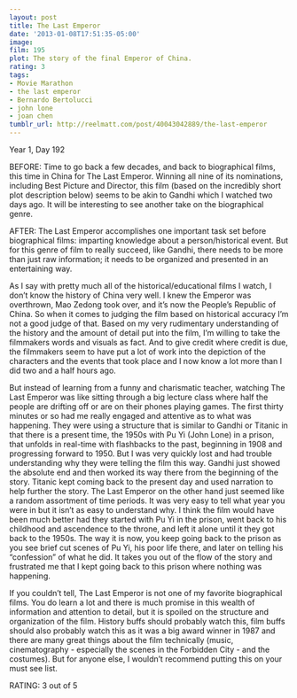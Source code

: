 ```yaml
---
layout: post
title: The Last Emperor
date: '2013-01-08T17:51:35-05:00'
image: 
film: 195
plot: The story of the final Emperor of China.
rating: 3
tags:
- Movie Marathon
- the last emperor
- Bernardo Bertolucci
- john lone
- joan chen
tumblr_url: http://reelmatt.com/post/40043042889/the-last-emperor
---
```


Year 1, Day 192

BEFORE: Time to go back a few decades, and back to biographical films, this time in China for The Last Emperor. Winning all nine of its nominations, including Best Picture and Director, this film (based on the incredibly short plot description below) seems to be akin to Gandhi which I watched two days ago. It will be interesting to see another take on the biographical genre.

AFTER: The Last Emperor accomplishes one important task set before biographical films: imparting knowledge about a person/historical event. But for this genre of film to really succeed, like Gandhi, there needs to be more than just raw information; it needs to be organized and presented in an entertaining way.

As I say with pretty much all of the historical/educational films I watch, I don’t know the history of China very well. I knew the Emperor was overthrown, Mao Zedong took over, and it’s now the People’s Republic of China. So when it comes to judging the film based on historical accuracy I’m not a good judge of that. Based on my very rudimentary understanding of the history and the amount of detail put into the film, I’m willing to take the filmmakers words and visuals as fact. And to give credit where credit is due, the filmmakers seem to have put a lot of work into the depiction of the characters and the events that took place and I now know a lot more than I did two and a half hours ago.

But instead of learning from a funny and charismatic teacher, watching The Last Emperor was like sitting through a big lecture class where half the people are drifting off or are on their phones playing games. The first thirty minutes or so had me really engaged and attentive as to what was happening. They were using a structure that is similar to Gandhi or Titanic in that there is a present time, the 1950s with Pu Yi (John Lone) in a prison, that unfolds in real-time with flashbacks to the past, beginning in 1908 and progressing forward to 1950. But I was very quickly lost and had trouble understanding why they were telling the film this way. Gandhi just showed the absolute end and then worked its way there from the beginning of the story. Titanic kept coming back to the present day and used narration to help further the story. The Last Emperor on the other hand just seemed like a random assortment of time periods. It was very easy to tell what year you were in but it isn’t as easy to understand why. I think the film would have been much better had they started with Pu Yi in the prison, went back to his childhood and ascendence to the throne, and left it alone until it they got back to the 1950s. The way it is now, you keep going back to the prison as you see brief cut scenes of Pu Yi, his poor life there, and later on telling his “confession” of what he did. It takes you out of the flow of the story and frustrated me that I kept going back to this prison where nothing was happening.

If you couldn’t tell, The Last Emperor is not one of my favorite biographical films. You do learn a lot and there is much promise in this wealth of information and attention to detail, but it is spoiled on the structure and organization of the film. History buffs should probably watch this, film buffs should also probably watch this as it was a big award winner in 1987 and there are many great things about the film technically (music, cinematography - especially the scenes in the Forbidden City - and the costumes). But for anyone else, I wouldn’t recommend putting this on your must see list.

RATING: 3 out of 5

